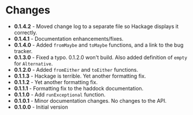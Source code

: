 Changes
=======

* **0.1.4.2** - Moved change log to a separate file so Hackage displays
  it correctly.
* **0.1.4.1** - Documentation enhancements/fixes.
* **0.1.4.0** - Added `fromMaybe` and `toMaybe` functions, and a link to
  the bug tracker.
* **0.1.3.0** - Fixed a typo. 0.1.2.0 won't build. Also added definition
  of `empty` for `Alternative`.
* **0.1.2.0** - Added `fromEither` and `toEither` functions.
* **0.1.1.3** - Hackage is terrible. Yet another formatting fix.
* **0.1.1.2** - Yet another formatting fix.
* **0.1.1.1** - Formatting fix to the haddock documentation.
* **0.1.1.0** - Add `runExceptional` function.
* **0.1.0.1** - Minor documentation changes. No changes to the API.
* **0.1.0.0** - Initial version
